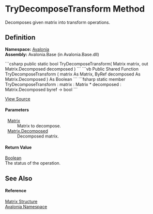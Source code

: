 # TryDecomposeTransform Method


Decomposes given matrix into transform operations.



## Definition
**Namespace:** <a href="N_Avalonia">Avalonia</a>  
**Assembly:** Avalonia.Base (in Avalonia.Base.dll)

<Tabs groupId="api-code-preview">
<TabItem value="csharp" label="C#">
```csharp
public static bool TryDecomposeTransform(
	Matrix matrix,
	out Matrix.Decomposed decomposed
)
```
</TabItem>
<TabItem value="vb" label="VB">
```vb
Public Shared Function TryDecomposeTransform ( 
	matrix As Matrix,
	<OutAttribute> ByRef decomposed As Matrix.Decomposed
) As Boolean
```
</TabItem>
<TabItem value="fsharp" label="F#">
```fsharp
static member TryDecomposeTransform : 
        matrix : Matrix * 
        decomposed : Matrix.Decomposed byref -> bool 
```
</TabItem>
</Tabs>



<a href="https://github.com/AvaloniaUI/Avalonia/tree/master/src/Avalonia.Base/Matrix.cs#L519" title="View the source code">View Source</a>



#### Parameters
<dl><dt>  <a href="T_Avalonia_Matrix">Matrix</a></dt><dd>Matrix to decompose.</dd><dt>  <a href="T_Avalonia_Matrix_Decomposed">Matrix.Decomposed</a></dt><dd>Decomposed matrix.</dd></dl>

#### Return Value
<a href="https://learn.microsoft.com/dotnet/api/system.boolean" target="_blank" rel="noopener noreferrer">Boolean</a>  
The status of the operation.

## See Also


#### Reference
<a href="T_Avalonia_Matrix">Matrix Structure</a>  
<a href="N_Avalonia">Avalonia Namespace</a>  

